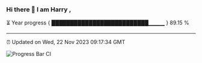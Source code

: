 ### Hi there 👋 I am Harry , 

⏳ Year progress { ██████████████████████████▁▁▁▁ } 89.15 %

---

⏰ Updated on Wed, 22 Nov 2023 09:17:34 GMT

![Progress Bar CI](https://github.com/duykhang68/duykhang68/workflows/Progress%20Bar%20CI/badge.svg)
